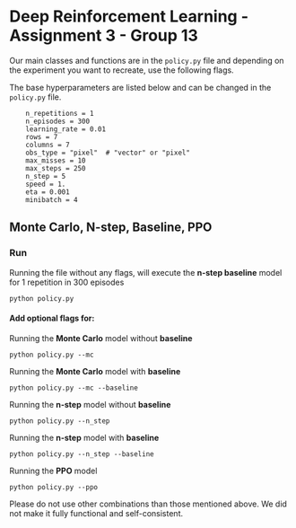 # Deep Reinforcement Learning - Assignment 3 - Group 13
Our main classes and functions are in the `policy.py` file and depending on the experiment you want to recreate, use the following flags.

The base hyperparameters are listed below and can be changed in the `policy.py` file.
```
    n_repetitions = 1
    n_episodes = 300
    learning_rate = 0.01
    rows = 7
    columns = 7
    obs_type = "pixel"  # "vector" or "pixel"
    max_misses = 10
    max_steps = 250
    n_step = 5
    speed = 1.
    eta = 0.001
    minibatch = 4
```

## Monte Carlo, N-step, Baseline, PPO
### Run
Running the file without any flags, will execute the **n-step baseline** model for 1 repetition in 300 episodes
```
python policy.py
```

#### Add optional flags for:  
Running the **Monte Carlo** model without **baseline**

```
python policy.py --mc
```

Running the **Monte Carlo** model with **baseline**

```
python policy.py --mc --baseline
```

Running the **n-step** model without **baseline**

```
python policy.py --n_step
```

Running the **n-step** model with **baseline**

```
python policy.py --n_step --baseline
```

Running the **PPO** model

```
python policy.py --ppo
```

Please do not use other combinations than those mentioned above. We did not make it fully functional and self-consistent.

